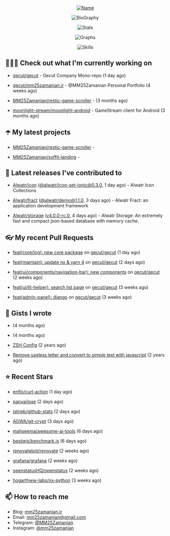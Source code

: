 <p align="center">
  <a href="https://github.com/MM25Zamanian">
    <img
      src="https://readme-typing-svg.demolab.com?font=Comic+Neue&weight=800&size=30&duration=4000&pause=1000&color=04F759&center=true&vCenter=true&multiline=true&repeat=false&width=462&lines=S.+MohammadMahdi+Zamanian"
      alt="Name"
    />
  </a>
</p>

<p align="center">
  <img
    src="https://readme-typing-svg.demolab.com?font=Comic+Neue&duration=4000&pause=1000&color=04F759&center=true&vCenter=true&lines=Junior+Full-Stack+Developer;Focusing+on+Front-End+With+Best+Practice;Trying+to+Learn+SW+Architecture+Patterns"
    alt="BioGraphy"
  />
</p>

<p align="center">
  <img src="https://streak-stats.demolab.com/?user=MM25Zamanian&hide_border=true&border_radius=0&date_format=j%20M%5B%20Y%5D&mode=weekly&card_width=400&background=000802&sideLabels=04F759&dates=04F759&sideNums=04F759&currStreakNum=04F759&ring=04F759&currStreakLabel=04F759&fire=EB4705&hide_longest_streak=true" alt="Stats" />
</p>

<p align="center">
  <img
    src="https://github-readme-activity-graph.vercel.app/graph?username=MM25Zamanian&bg_color=000802&color=04F759&line=04F759&point=ffffff&area=true&hide_border=true"
    alt="Graphs"
  />
</p>

<p align="center">
  <img
    src="https://skillicons.dev/icons?i=androidstudio,arduino,bash,bootstrap,cpp,ts,codepen,css,django,docker,figma,linux,lit,md,mongodb,nginx,nodejs,py,vscode,vite&perline=10"
    alt="Skills"
  />
</p>


## 👨🏻‍💻 Check out what I'm currently working on



- [gecut/gecut](https://github.com/gecut/gecut) - Gecut Company Mono-repo (1 day ago)

- [gecut/mm25zamanian.ir](https://github.com/gecut/mm25zamanian.ir) - @MM25Zamanian Personal Portfolio (4 weeks ago)

- [MM25Zamanian/restic-game-scroller](https://github.com/MM25Zamanian/restic-game-scroller) -  (3 months ago)

- [moonlight-stream/moonlight-android](https://github.com/moonlight-stream/moonlight-android) - GameStream client for Android (3 months ago)

## ☂️ My latest projects



- [MM25Zamanian/restic-game-scroller](https://github.com/MM25Zamanian/restic-game-scroller) - 

- [MM25Zamanian/soffit-landing](https://github.com/MM25Zamanian/soffit-landing) - 

## 🎉 Latest releases I've contributed to



- [Alwatr/icon](https://github.com/Alwatr/icon) ([@alwatr/icon-set-ionic@0.3.0](https://github.com/Alwatr/icon/releases/tag/%40alwatr/icon-set-ionic%400.3.0), 1 day ago) - Alwatr Icon Collections

- [Alwatr/fract](https://github.com/Alwatr/fract) ([@alwatr/demo@1.1.0](https://github.com/Alwatr/fract/releases/tag/%40alwatr/demo%401.1.0), 3 days ago) - Alwatr Fract: an application development framework

- [Alwatr/storage](https://github.com/Alwatr/storage) ([v4.0.0-rc.0](https://github.com/Alwatr/storage/releases/tag/v4.0.0-rc.0), 4 days ago) - Alwatr Storage: An extremely fast and compact json-based database with memory cache.

## 👓 My recent Pull Requests



- [feat(core/log): new core package](https://github.com/gecut/gecut/pull/460) on [gecut/gecut](https://github.com/gecut/gecut) (1 day ago)

- [feat(maintain): update nx &amp; yarn 4](https://github.com/gecut/gecut/pull/459) on [gecut/gecut](https://github.com/gecut/gecut) (2 days ago)

- [feat(ui/components/navigation-bar): new components](https://github.com/gecut/gecut/pull/442) on [gecut/gecut](https://github.com/gecut/gecut) (2 weeks ago)

- [feat(ui/lit-helper): search list page](https://github.com/gecut/gecut/pull/431) on [gecut/gecut](https://github.com/gecut/gecut) (3 weeks ago)

- [feat(admin-panel): django](https://github.com/gecut/gecut/pull/430) on [gecut/gecut](https://github.com/gecut/gecut) (3 weeks ago)

## 📓 Gists I wrote



- [](https://gist.github.com/4a90a63f8e2481311cfb56dd65a50c40) (4 months ago)

- [](https://gist.github.com/6fa5e6dbc6fbe09398ad885d68200702) (4 months ago)

- [ZSH Config](https://gist.github.com/fc1960135cf54fd5fae966c637455ffe) (2 years ago)

- [Remove useless letter and convert to simple text with javascript](https://gist.github.com/2249ec3b4dfe1de7693d6412beeba5a0) (2 years ago)

## ⭐ Recent Stars



- [enflo/curl-action](https://github.com/enflo/curl-action) (1 day ago)

- [panva/jose](https://github.com/panva/jose) (2 days ago)

- [jstrieb/github-stats](https://github.com/jstrieb/github-stats) (2 days ago)

- [AGWA/git-crypt](https://github.com/AGWA/git-crypt) (3 days ago)

- [mahseema/awesome-ai-tools](https://github.com/mahseema/awesome-ai-tools) (6 days ago)

- [bestiejs/benchmark.js](https://github.com/bestiejs/benchmark.js) (6 days ago)

- [renovatebot/renovate](https://github.com/renovatebot/renovate) (2 weeks ago)

- [grafana/grafana](https://github.com/grafana/grafana) (2 weeks ago)

- [openstatusHQ/openstatus](https://github.com/openstatusHQ/openstatus) (2 weeks ago)

- [hogarthww-labs/nx-python](https://github.com/hogarthww-labs/nx-python) (3 weeks ago)

## 📫 How to reach me

- Blog: [mm25zamanian.ir](https://mm25zamanian.ir)
- Email: [mm25zamanian@gmail.com](mailto://mm25zamanian@gmail.com)
- Telegram: [@MM25Zamanian](https://t.me/MM25Zamanian)
- Instagram: [@mm25zamanian](https://instagram.com/mm25zamanian)
